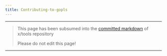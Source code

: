 ```yaml
---
title: Contributing-to-gopls
---
```


---
> This page has been subsumed into the [committed markdown](https://github.com/golang/tools/blob/master/gopls/doc/contributing.md) of x/tools repository
> 
> Please do not edit this page!
---

